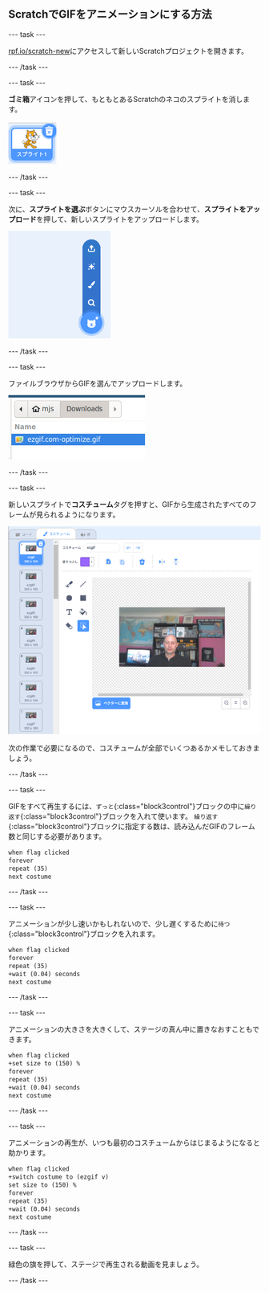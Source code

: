 ## ScratchでGIFをアニメーションにする方法

--- task ---

[rpf.io/scratch-new](https://rpf.io/scratch-new)にアクセスして新しいScratchプロジェクトを開きます。

--- /task ---

--- task ---

**ゴミ箱**アイコンを押して、もともとあるScratchのネコのスプライトを消します。

![ゴミ箱アイコンがついたネコのスプライトを示す画像](images/delete-sprite.png)

--- /task ---

--- task ---

次に、**スプライトを選ぶ**ボタンにマウスカーソルを合わせて、**スプライトをアップロード**を押して、新しいスプライトをアップロードします。

![スプライトをアップロードが選択された状態でスプライトメニューオプションの選択を示す画像](images/upload-sprite.png)

--- /task ---

--- task ---

ファイルブラウザからGIFを選んでアップロードします。

![ファイルブラウザでGIFの選択を示す画像](images/select-gif.png)

--- /task ---

--- task ---

新しいスプライトで**コスチューム**タグを押すと、GIFから生成されたすべてのフレームが見られるようになります。

![Scratch内でそれぞれのコスチュームに変換されたGIFを示す画像](images/gif-costumes.png)

次の作業で必要になるので、コスチュームが全部でいくつあるかメモしておきましょう。

--- /task ---

--- task ---

GIFをすべて再生するには、`ずっと`{:class="block3control"}ブロックの中に`繰り返す`{:class="block3control"}ブロックを入れて使います。 `繰り返す`{:class="block3control"}ブロックに指定する数は、読み込んだGIFのフレーム数と同じする必要があります。

```blocks3
when flag clicked
forever
repeat (35)
next costume
```
--- /task ---

--- task ---

アニメーションが少し速いかもしれないので、少し遅くするために`待つ`{:class="block3control"}ブロックを入れます。


```blocks3
when flag clicked
forever
repeat (35)
+wait (0.04) seconds
next costume
```

--- /task ---

--- task ---

アニメーションの大きさを大きくして、ステージの真ん中に置きなおすこともできます。

```blocks3
when flag clicked
+set size to (150) %
forever
repeat (35)
+wait (0.04) seconds
next costume
```

--- /task ---

--- task ---

アニメーションの再生が、いつも最初のコスチュームからはじまるようになると助かります。

```blocks3
when flag clicked
+switch costume to (ezgif v)
set size to (150) %
forever
repeat (35)
+wait (0.04) seconds
next costume
```

--- /task ---


--- task ---

緑色の旗を押して、ステージで再生される動画を見ましょう。

--- /task ---





